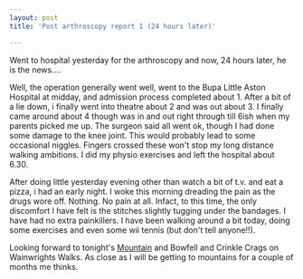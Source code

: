 ```yaml
---
layout: post
title: 'Post arthroscopy report 1 (24 hours later)'

---
```

Went to hospital yesterday for the arthroscopy and now, 24 hours later, he is
the news....

Well, the operation generally went well, went to the Bupa Little Aston Hospital
at midday, and admission process completed about 1. After a bit of a lie down, i
finally went into theatre about 2 and was out about 3. I finally came around
about 4 though was in and out right through till 6ish when my parents picked me
up. The surgeon said all went ok, though I had done some damage to the knee
joint. This would probably lead to some occasional niggles. Fingers crossed
these won't stop my long distance walking ambitions. I did my physio exercises
and left the hospital about 6.30.

After doing little yesterday evening other than watch a bit of t.v. and eat a
pizza, i had an early night. I woke this morning dreading the pain as the drugs
wore off. Nothing. No pain at all. Infact, to this time, the only discomfort I
have felt is the stitches slightly tugging under the bandages. I have had no
extra painkillers. I have been walking around a bit today, doing some exercises
and even some wii tennis (but don't tell anyone!!).

Looking forward to tonight's [Mountain](http://www.bbc.co.uk/mountain/) and
Bowfell and Crinkle Crags on Wainwrights Walks. As close as I will be getting to
mountains for a couple of months me thinks.
